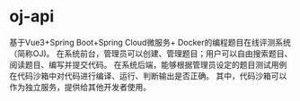 # oj-api
基于Vue3+Spring Boot+Spring Cloud微服务+ Docker的编程题目在线评测系统（简称OJ)。 在系统前台，管理员可以创建、管理题目；用户可以自由搜索题目、阅读题目、编写并提交代码。 在系统后端，能够根据管理员设定的题目测试用例在代码沙箱中对代码进行编译、运行、判断输出是否正确。 其中，代码沙箱可以作为独立服务，提供给其他开发者使用。
